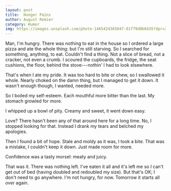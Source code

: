 ```yaml
---
layout: post
title:  Hunger Pains
author: August Remier
category: Humor
img: https://images.unsplash.com/photo-1465424365847-61f79d8b6435?dpr=2&auto=format&fit=crop&w=1500&h=2250&q=80&cs=tinysrgb&crop=
---
```


Man, I'm hungry. There was nothing to eat in the house so I ordered a large pizza and ate the whole thing: but I'm still starving. So I searched for something, anything, to eat. Couldn't find a thing. Not a slice of bread, not a cracker, not even a crumb. I scoured the cupboards, the fridge, the seat cushions, the floor, behind the stove---nothin' I had to look elsewhere.

That's when I ate my pride. It was too hard to bite or chew, so I swallowed it whole. Nearly choked on the damn thing, but I managed to get it down. It wasn't enough though, I wanted, needed more.

So I boiled my self-esteem. Each mouthful more bitter than the last. My stomach growled for more.

I whipped up a bowl of pity. Creamy and sweet, it went down easy.

Love? There hasn't been any of that around here for a long time. No, I stopped looking for that. Instead I drank my tears and belched my apologies.

Then I found a bit of hope. Stale and moldy as it was, I took a bite. That was a mistake, I couldn't keep it down. Just made room for more.

Confidence was a tasty morsel: meaty and juicy.

That was it. There was nothing left. I've eaten it all and it's left me so I can't get out of bed (having doubled and redoubled my size). But that's OK; I don't need to go anywhere. I'm not hungry, for now. Tomorrow it starts all over again.
